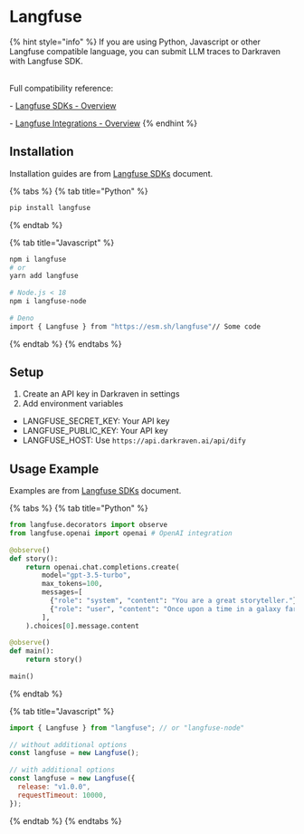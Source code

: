 # Langfuse

{% hint style="info" %}
If you are using Python, Javascript or other Langfuse compatible language, you can submit LLM traces  to Darkraven with Langfuse SDK.

\
Full compatibility reference:&#x20;

\- [Langfuse SDKs - Overview](https://langfuse.com/docs/sdk/overview)

\- [Langfuse Integrations - Overview](https://langfuse.com/docs/integrations/overview)
{% endhint %}

## Installation

Installation guides are from [Langfuse SDKs](https://langfuse.com/docs/sdk/overview) document.

{% tabs %}
{% tab title="Python" %}
```bash
pip install langfuse
```
{% endtab %}

{% tab title="Javascript" %}
```bash
npm i langfuse
# or
yarn add langfuse
 
# Node.js < 18
npm i langfuse-node
 
# Deno
import { Langfuse } from "https://esm.sh/langfuse"// Some code
```
{% endtab %}
{% endtabs %}

## Setup

1. Create an API key in Darkraven in settings
2. Add environment variables

* LANGFUSE\_SECRET\_KEY: Your API key
* LANGFUSE\_PUBLIC\_KEY: Your API key
* LANGFUSE\_HOST: Use `https://api.darkraven.ai/api/dify`

## Usage Example

Examples are from [Langfuse SDKs](https://langfuse.com/docs/sdk/overview) document.

{% tabs %}
{% tab title="Python" %}
```python
from langfuse.decorators import observe
from langfuse.openai import openai # OpenAI integration
 
@observe()
def story():
    return openai.chat.completions.create(
        model="gpt-3.5-turbo",
        max_tokens=100,
        messages=[
          {"role": "system", "content": "You are a great storyteller."},
          {"role": "user", "content": "Once upon a time in a galaxy far, far away..."}
        ],
    ).choices[0].message.content
 
@observe()
def main():
    return story()
 
main()
```
{% endtab %}

{% tab title="Javascript" %}
```javascript
import { Langfuse } from "langfuse"; // or "langfuse-node"
 
// without additional options
const langfuse = new Langfuse();
 
// with additional options
const langfuse = new Langfuse({
  release: "v1.0.0",
  requestTimeout: 10000,
});
```
{% endtab %}
{% endtabs %}
